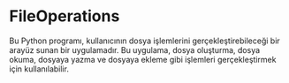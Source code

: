 # FileOperations
Bu Python programı, kullanıcının dosya işlemlerini gerçekleştirebileceği bir arayüz sunan bir uygulamadır. Bu uygulama, dosya oluşturma, dosya okuma, dosyaya yazma ve dosyaya ekleme gibi işlemleri gerçekleştirmek için kullanılabilir.
